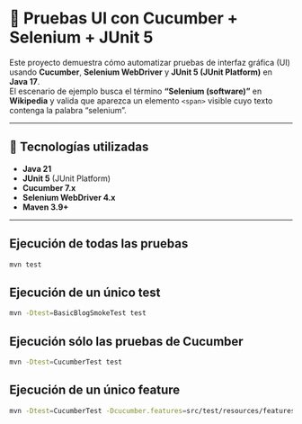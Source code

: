 # 🧪 Pruebas UI con Cucumber + Selenium + JUnit 5

Este proyecto demuestra cómo automatizar pruebas de interfaz gráfica (UI) usando **Cucumber**, **Selenium WebDriver** y **JUnit 5 (JUnit Platform)** en **Java 17**.  
El escenario de ejemplo busca el término **“Selenium (software)”** en **Wikipedia** y valida que aparezca un elemento `<span>` visible cuyo texto contenga la palabra “selenium”.

---

## 🚀 Tecnologías utilizadas

- **Java 21**
- **JUnit 5** (JUnit Platform)
- **Cucumber 7.x**
- **Selenium WebDriver 4.x**
- **Maven 3.9+**

---
## Ejecución de todas las pruebas

```bash
mvn test
```

## Ejecución de un único test

```bash
mvn -Dtest=BasicBlogSmokeTest test
```

## Ejecución sólo las pruebas de Cucumber

```bash
mvn -Dtest=CucumberTest test
```

## Ejecución de un único feature

```bash
mvn -Dtest=CucumberTest -Dcucumber.features=src/test/resources/features/wiki_search.feature -Dcucumber.glue=com.cursosdedesarrollo.steps test

```



